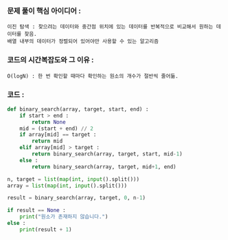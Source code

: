 ### 문제 풀이 핵심 아이디어 :
    이진 탐색 : 찾으려는 데이터와 중간점 위치에 있는 데이터를 반복적으로 비교해서 원하는 데이터를 찾음.
    배열 내부의 데이터가 정렬되어 있어야만 사용할 수 있는 알고리즘

### 코드의 시간복잡도와 그 이유 :
    O(logN) : 한 번 확인할 때마다 확인하는 원소의 개수가 절반씩 줄어듦.

### 코드 :
```python
def binary_search(array, target, start, end) :
    if start > end :
        return None
    mid = (start + end) // 2
    if array[mid] == target :
        return mid
    elif array[mid] > target :
        return binary_search(array, target, start, mid-1)
    else :
        return binary_search(array, target, mid+1, end)

n, target = list(map(int, input().split()))
array = list(map(int, input().split()))

result = binary_search(array, target, 0, n-1)

if result == None :
    print("원소가 존재하지 않습니다.")
else :
    print(result + 1)
```